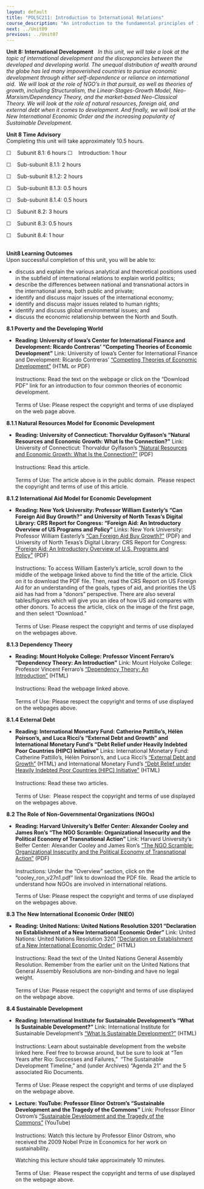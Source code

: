 ```yaml
---
layout: default
title: "POLSC211: Introduction to International Relations"
course_description: "An introduction to the fundamental principles of international relations within the political science framework, exploring issues related to the politics and ethics of global welfare, war, world poverty, disease, trade policy, environmental concerns, human rights, and terrorism."
next: ../Unit09
previous: ../Unit07
---
```

**Unit 8: International Development** <span id="8"></span> 
*In this unit, we will take a look at the topic of international
development and the discrepancies between the developed and developing
world. The unequal distribution of wealth around the globe has led many
impoverished countries to pursue economic development through either
self-dependence or reliance on international aid.  We will look at the
role of NGO’s in that pursuit, as well as theories of growth, including
Structuralism, the Linear-Stages-Growth Model, Neo-Marxism/Dependency
Theory, and the market-based Neo-Classical Theory. We will look at the
role of natural resources, foreign aid, and external debt when it comes
to development. And finally, we will look at the New International
Economic Order and the increasing popularity of Sustainable
Development.*

**Unit 8 Time Advisory**  
Completing this unit will take approximately 10.5 hours.  
  
 ☐    Subunit 8.1: 6 hours
☐    Introduction: 1 hour  
  
 ☐    Sub-subunit 8.1.1: 2 hours  
  
 ☐    Sub-subunit 8.1.2: 2 hours  
  
 ☐    Sub-subunit 8.1.3: 0.5 hours  
  
 ☐    Sub-subunit 8.1.4: 0.5 hours

☐    Subunit 8.2: 3 hours  
  
 ☐    Subunit 8.3: 0.5 hours  
  
 ☐    Subunit 8.4: 1 hour  
  

**Unit8 Learning Outcomes**  
Upon successful completion of this unit, you will be able to:
-   discuss and explain the various analytical and theoretical positions
    used in the subfield of international relations to explain world
    politics;
-   <span dir="LTR">describe the differences between national and
    transnational actors in the international arena, both public and
    private;</span>
-   identify and discuss major issues of the international economy;
-   identify and discuss major issues related to human rights;
-   identify and discuss global environmental issues; and
-   discuss the economic relationship between the North and South.

**8.1 Poverty and the Developing World** <span id="8.1"></span> 
-   **Reading: University of Iowa’s Center for International Finance and
    Development: Ricardo Contreras’ “Competing Theories of Economic
    Development”**
    Link: University of Iowa’s Center for International Finance and
    Development: Ricardo Contreras’ [“Competing Theories of Economic
    Development”](http://blogs.law.uiowa.edu/ebook/uicifd-ebook/part-1-iii-competing-theories-economic-development) (HTML
    or PDF)  
        
     Instructions: Read the text on the webpage or click on the
    “Download PDF” link for an introduction to four common theories of
    economic development.  
        
     Terms of Use: Please respect the copyright and terms of use
    displayed on the web page above.

**8.1.1 Natural Resources Model for Economic Development** <span
id="8.1.1"></span> 
-   **Reading: University of Connecticut: Thorvaldur Gylfason’s “Natural
    Resources and Economic Growth: What Is the Connection?”**
    Link: University of Connecticut: Thorvaldur Gylfason’s [“Natural
    Resources and Economic Growth: What Is the
    Connection?”](http://www.saylor.org/site/wp-content/uploads/2010/12/GylfasonNationalResources.pdf) (PDF)  
        
     Instructions: Read this article.  
        
     Terms of Use: The article above is in the public domain.  Please
    respect the copyright and terms of use of this article.

**8.1.2 International Aid Model for Economic Development** <span
id="8.1.2"></span> 
-   **Reading: New York University: Professor William Easterly’s “Can
    Foreign Aid Buy Growth?” and University of North Texas’s Digital
    Library: CRS Report for Congress: “Foreign Aid: An Introductory
    Overview of US Programs and Policy”**
    Links: New York University: Professor William Easterly’s [“Can
    Foreign Aid Buy
    Growth?”](http://williameasterly.org/academic-work/peer-reviewed-publications/) (PDF)
    and University of North Texas’s Digital Library: CRS Report for
    Congress: [“Foreign Aid: An Introductory Overview of U.S. Programs
    and
    Policy”](http://digital.library.unt.edu/ark:/67531/metacrs5904/) (PDF)  
        
     Instructions: To access William Easterly’s article, scroll down to
    the middle of the webpage linked above to find the title of the
    article. Click on it to download the PDF file. Then, read the CRS
    Report on US Foreign Aid for an understanding of the goals, types of
    aid, and priorities the US aid has had from a “donors” perspective.
    There are also several tables/figures which will give you an idea of
    how US aid compares with other donors. To access the article, click
    on the image of the first page, and then select “Download.”  
        
     Terms of Use: Please respect the copyright and terms of use
    displayed on the webpages above.

**8.1.3 Dependency Theory** <span id="8.1.3"></span> 
-   **Reading: Mount Holyoke College: Professor Vincent Ferraro’s
    “Dependency Theory: An Introduction”**
    Link: Mount Holyoke College: Professor Vincent
    Ferraro’s [“Dependency Theory: An
    Introduction”](https://www.mtholyoke.edu/acad/intrel/depend.htm) (HTML)  
        
     Instructions: Read the webpage linked above.  
        
     Terms of Use: Please respect the copyright and terms of use
    displayed on the webpages above.

**8.1.4 External Debt** <span id="8.1.4"></span> 
-   **Reading: International Monetary Fund: Catherine Pattillo’s, Hélèn
    Poirson’s, and Luca Ricci’s “External Debt and Growth” and
    International Monetary Fund’s “Debt Relief under Heavily Indebted
    Poor Countries (HIPC) Initiative”**
    Links: International Monetary Fund: Catherine Pattillo’s, Hélèn
    Poirson’s, and Luca Ricci’s [“External Debt and
    Growth”](http://www.imf.org/external/pubs/ft/fandd/2002/06/pattillo.htm) (HTML)
    and International Monetary Fund’s [“Debt Relief under Heavily
    Indebted Poor Countries (HIPC)
    Initiative”](http://www.imf.org/external/np/exr/facts/hipc.htm) (HTML)  
        
     Instructions: Read these two articles.  
        
     Terms of Use:  Please respect the copyright and terms of use
    displayed on the webpages above. 

**8.2 The Role of Non-Governmental Organizations (NGOs)** <span
id="8.2"></span> 
-   **Reading: Harvard University’s Belfer Center: Alexander Cooley and
    James Ron’s “The NGO Scramble: Organizational Insecurity and the
    Political Economy of Transnational Action”**
    Link: Harvard University’s Belfer Center: Alexander Cooley and James
    Ron’s [“The NGO Scramble: Organizational Insecurity and the
    Political Economy of Transnational
    Action”](http://belfercenter.ksg.harvard.edu/publication/442/ngo_scramble.html) (PDF)  
        
     Instructions: Under the “Overview” section, click on the
    “cooley\_ron\_v27n1.pdf” link to download the PDF file.  Read the
    article to understand how NGOs are involved in international
    relations.  
      
     Terms of Use: Please respect the copyright and terms of use
    displayed on the webpages above.

**8.3 The New International Economic Order (NIEO)** <span
id="8.3"></span> 
-   **Reading: United Nations: United Nations Resolution 3201
    “Declaration on Establishment of a New International Economic
    Order”**
    Link: United Nations: United Nations Resolution 3201 [“Declaration
    on Establishment of a New International Economic
    Order”](http://www.un-documents.net/s6r3201.htm) (HTML)  
        
     Instructions: Read the text of the United Nations General Assembly
    Resolution. Remember from the earlier unit on the United Nations
    that General Assembly Resolutions are non-binding and have no legal
    weight.   
        
     Terms of Use: Please respect the copyright and terms of use
    displayed on the webpage above.

**8.4 Sustainable Development** <span id="8.4"></span> 
-   **Reading: International Institute for Sustainable Development’s
    “What Is Sustainable Development?”**
    Link: International Institute for Sustainable Development’s [“What
    Is Sustainable Development?”](http://www.iisd.org/sd/) (HTML)  
        
     Instructions: Learn about sustainable development from the website
    linked here. Feel free to browse around, but be sure to look at “Ten
    Years after Rio: Successes and Failures,”  “The Sustainable
    Development Timeline,” and (under Archives) “Agenda 21” and the 5
    associated Rio Documents.  
        
     Terms of Use: Please respect the copyright and terms of use
    displayed on the webpage above.

-   **Lecture: YouTube: Professor Elinor Ostrom’s “Sustainable
    Development and the Tragedy of the Commons”**
    Link: Professor Elinor
    Ostrom’s [“](http://www.youtube.com/watch?v=ByXM47Ri1Kc)[Sustainable
    Development and the Tragedy of the
    Commons”](http://www.youtube.com/watch?v=ByXM47Ri1Kc) (YouTube)  
        
     Instructions: Watch this lecture by Professor Elinor Ostrom, who
    received the 2009 Nobel Prize in Economics for her work on
    sustainability.   
      
     Watching this lecture should take approximately 10 minutes.   
        
     Terms of Use:  Please respect the copyright and terms of use
    displayed on the webpage above.


